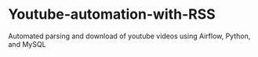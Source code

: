 # Youtube-automation-with-RSS
Automated parsing and download of youtube videos using Airflow, Python, and MySQL
